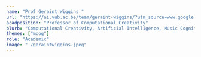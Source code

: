 ```yaml
---
name: "Prof Geraint Wiggins "
url: "https://ai.vub.ac.be/team/geraint-wiggins/?utm_source=www.google.com&utm_medium=organic&utm_campaign=Google&referrer-analytics=1"
acadposition: "Professor of Computational Creativity"
blurb: "Computational Creativity, Artificial Intelligence, Music Cognition"
themes: ["mcog"]
role: "Academic"
image: "./geraintwiggins.jpeg"
---
```

